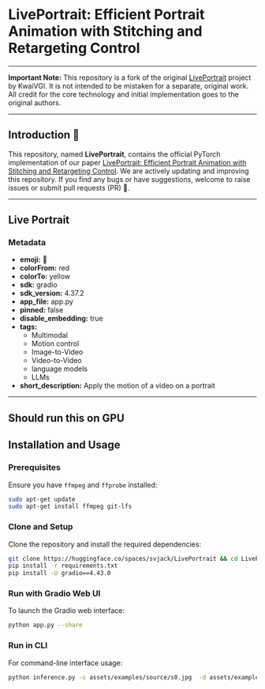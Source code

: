 # LivePortrait: Efficient Portrait Animation with Stitching and Retargeting Control

---

**Important Note:** This repository is a fork of the original [LivePortrait](https://huggingface.co/spaces/KwaiVGI/LivePortrait) project by KwaiVGI. It is not intended to be mistaken for a separate, original work. All credit for the core technology and initial implementation goes to the original authors.

---

## Introduction 📖
This repository, named **LivePortrait**, contains the official PyTorch implementation of our paper [LivePortrait: Efficient Portrait Animation with Stitching and Retargeting Control](https://arxiv.org/pdf/2407.03168). We are actively updating and improving this repository. If you find any bugs or have suggestions, welcome to raise issues or submit pull requests (PR) 💖.

---

## Live Portrait

### Metadata
- **emoji:** 🤪
- **colorFrom:** red
- **colorTo:** yellow
- **sdk:** gradio
- **sdk_version:** 4.37.2
- **app_file:** app.py
- **pinned:** false
- **disable_embedding:** true
- **tags:**
  - Multimodal
  - Motion control
  - Image-to-Video
  - Video-to-Video
  - language models
  - LLMs
- **short_description:** Apply the motion of a video on a portrait

---

## Should run this on GPU
## Installation and Usage

### Prerequisites
Ensure you have `ffmpeg` and `ffprobe` installed:
```bash
sudo apt-get update
sudo apt-get install ffmpeg git-lfs
```

### Clone and Setup
Clone the repository and install the required dependencies:
```bash
git clone https://huggingface.co/spaces/svjack/LivePortrait && cd LivePortrait
pip install -r requirements.txt
pip install -U gradio==4.43.0
```

### Run with Gradio Web UI
To launch the Gradio web interface:
```bash
python app.py --share
```

### Run in CLI
For command-line interface usage:
```bash
python inference.py -s assets/examples/source/s0.jpg  -d assets/examples/driving/d0.mp4 -o case0
```
